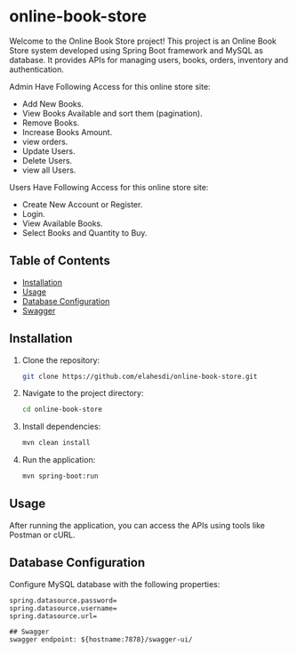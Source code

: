 # online-book-store


Welcome to the Online Book Store project! This project is an Online Book Store system developed using Spring Boot framework and MySQL as database. It provides APIs for managing users, books, orders, inventory and authentication.

Admin Have Following Access for this online store site:

- Add New Books.
- View Books Available and sort them (pagination).
- Remove Books.
- Increase Books Amount.
- view orders.
- Update Users.
- Delete Users.
- view all Users.

Users Have Following Access for this online store site:
- Create New Account or Register.
- Login.
- View Available Books.
- Select Books and Quantity to Buy.

## Table of Contents

- [Installation](#installation)
- [Usage](#usage)
- [Database Configuration](#database-configuration)
- [Swagger](#swagger)
 
## Installation

1. Clone the repository:

    ```bash
    git clone https://github.com/elahesdi/online-book-store.git
    ```

2. Navigate to the project directory:

    ```bash
    cd online-book-store
    ```

3. Install dependencies:

    ```bash
    mvn clean install
    ```

4. Run the application:

    ```bash
    mvn spring-boot:run
    ```

## Usage

After running the application, you can access the APIs using tools like Postman or cURL.


## Database Configuration

Configure MySQL database with the following properties:

```properties
spring.datasource.password=
spring.datasource.username=
spring.datasource.url=

## Swagger
swagger endpoint: ${hostname:7878}/swagger-ui/
